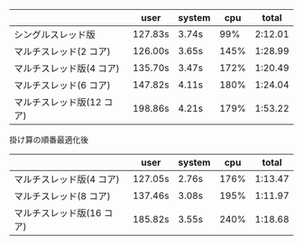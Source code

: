 |                           | user    | system | cpu  | total   |
| ------------------------- | ------- | ------ | ---- | ------- |
| シングルスレッド版        | 127.83s | 3.74s  | 99%  | 2:12.01 |
| マルチスレッド(2 コア)    | 126.00s | 3.65s  | 145% | 1:28.99 |
| マルチスレッド版(4 コア)  | 135.70s | 3.47s  | 172% | 1:20.49 |
| マルチスレッド(6 コア)    | 147.82s | 4.11s  | 180% | 1:24.04 |
| マルチスレッド版(12 コア) | 198.86s | 4.21s  | 179% | 1:53.22 |

掛け算の順番最適化後

|                           | user    | system | cpu  | total   |
| ------------------------- | ------- | ------ | ---- | ------- |
| マルチスレッド版(4 コア)  | 127.05s | 2.76s  | 176% | 1:13.47 |
| マルチスレッド(8 コア)    | 137.46s | 3.08s  | 195% | 1:11.97 |
| マルチスレッド版(16 コア) | 185.82s | 3.55s  | 240% | 1:18.68 |
